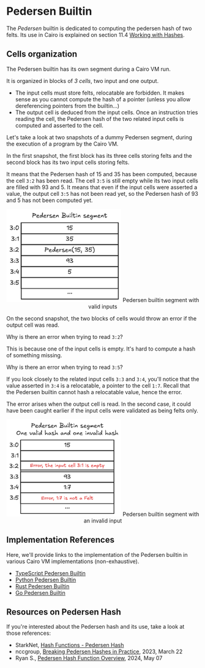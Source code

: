 # Pedersen Builtin

The _Pedersen_ builtin is dedicated to computing the pedersen hash
of two felts. Its use in Cairo is explained on section 11.4 [Working with Hashes](ch11-04-hash.md).

## Cells organization

The Pedersen builtin has its own segment during a Cairo VM run.

It is organized in blocks of _3 cells_, two input and one output.

- The input cells must store felts, relocatable are forbidden.
  It makes sense as you cannot compute the hash of a pointer
  (unless you allow dereferencing pointers from the builtin...)
- The output cell is deduced from the input cells.
  Once an instruction tries reading the cell, the Pedersen hash
  of the two related input cells is computed and asserted to
  the cell.

Let's take a look at two snapshots of a dummy Pedersen segment,
during the execution of a program by the Cairo VM.

In the first snapshot, the first block has its three cells
storing felts and the second block has its two input cells
storing felts.

It means that the Pedersen hash of 15 and 35 has been computed,
because the cell `3:2` has been read.
The cell `3:5` is still empty while its two input cells are filled
with 93 and 5. It means that even if the input cells were asserted
a value, the output cell `3:5` has not been read yet, so
the Pedersen hash of 93 and 5 has not been computed yet.

<div align="center">
    <img src="pedersen-builtin-valid.png" alt="valid pedersen builtin segment" width="300px"/>
    <span class="caption">Pedersen builtin segment with valid inputs</span>
</div>

On the second snapshot, the two blocks of cells would throw
an error if the output cell was read.

Why is there an error when trying to read `3:2`?

This is because one of the input cells is empty.
It's hard to compute a hash of something missing.

Why is there an error when trying to read `3:5`?

If you look closely to the related input cells `3:3` and `3:4`,
you'll notice that the value asserted in `3:4` is a relocatable,
a pointer to the cell `1:7`. Recall that the Pedersen builtin
cannot hash a relocatable value, hence the error.

The error arises when the output cell is read. In the second case,
it could have been caught earlier if the input cells were validated
as being felts only.

<div align="center">
    <img src="pedersen-builtin-error.png" alt="invalid pedersen builtin segment" width="300px"/>
    <span class="caption">Pedersen builtin segment with an invalid input</span>
</div>

## Implementation References

Here, we'll provide links to the implementation
of the Pedersen builtin in various Cairo VM implementations (non-exhaustive).

- [TypeScript Pedersen Builtin](https://github.com/kkrt-labs/cairo-vm-ts/blob/58fd07d81cff4a4bb45c30ab99976ba66f0576ad/src/builtins/pedersen.ts#L4)
- [Python Pedersen Builtin](https://github.com/starkware-libs/cairo-lang/blob/0e4dab8a6065d80d1c726394f5d9d23cb451706a/src/starkware/cairo/lang/builtins/hash/hash_builtin_runner.py)
- [Rust Pedersen Builtin](https://github.com/lambdaclass/cairo-vm/blob/41476335884bf600b62995f0c005be7d384eaec5/vm/src/vm/runners/builtin_runner/hash.rs)
- [Go Pedersen Builtin](https://github.com/NethermindEth/cairo-vm-go/blob/dc02d614497f5e59818313e02d2d2f321941cbfa/pkg/vm/builtins/pedersen.go)

## Resources on Pedersen Hash

If you're interested about the Pedersen hash and its use,
take a look at those references:

- StarkNet, [Hash Functions - Pedersen Hash](https://docs.starknet.io/architecture-and-concepts/cryptography/hash-functions/#pedersen-hash)
- nccgroup, [Breaking Pedersen Hashes in Practice](https://research.nccgroup.com/2023/03/22/breaking-pedersen-hashes-in-practice/), 2023, March 22
- Ryan S., [Pedersen Hash Function Overview](https://rya-sge.github.io/access-denied/2024/05/07/pedersen-hash-function/), 2024, May 07
